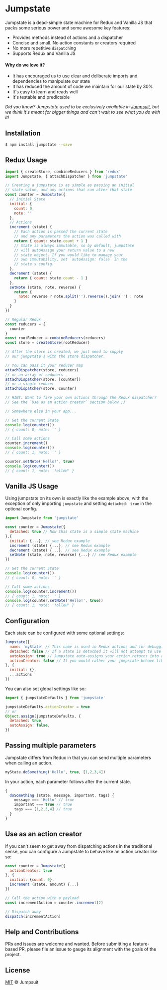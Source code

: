 # Jumpstate

Jumpstate is a dead-simple state machine for Redux and Vanilla JS that packs some serious power and some awesome key features:

- Provides methods instead of actions and a dispatcher
- Concise and small. No action constants or creators required
- No more repetitive `dispatch`ing
- Supports Redux and Vanilla JS

#### Why do we love it?
- It has encouraged us to use clear and deliberate imports and dependencies to manipulate our state
- It has reduced the amount of code we maintain for our state by 30%
- It's easy to learn and reads well
- It's testable and predictable

*Did you know? Jumpstate used to be exclusively available in [Jumpsuit](https://github.com/jumpsuit/jumpsuit), but we think it's meant for bigger things and can't wait to see what you do with it!*

## Installation

```bash
$ npm install jumpstate --save
```

## Redux Usage

```javascript
import { createStore, combineReducers } from 'redux'
import Jumpstate, { attachDispatcher } from 'jumpstate'

// Creating a jumpstate is as simple as passing an initial
// state value, and any actions that can alter that state
const counter = Jumpstate({
  // Initial State
  initial: {
    count: 0,
    note: ''
  },
  // Actions
  increment (state) {
    // Each action is passed the current state
    // and any parameters the action was called with
    return { count: state.count + 1 }
    // State is always immutable, so by default, jumpstate
    // will autoAssign your return value to a new
    // state object. If you would like to manage your
    // own immutability, set `autoAssign: false` in the
    // state's config.
  },
  decrement (state) {
    return { count: state.count - 1 }
  },
  setNote (state, note, reverse) {
    return {
      note: reverse ? note.split('').reverse().join('') : note
    }
  }
})

// Regular Redux
const reducers = {
  counter
}
const rootReducer = combineReducers(reducers)
const store = createStore(rootReducer)

// After the store is created, we just need to supply
// our jumpstate's with the store dispatcher.

// You can pass it your reducer map
attachDispatcher(store, reducers)
// or an array of reducers
attachDispatcher(store, [counter])
// or a single reducer
attachDispatcher(store, counter)

// HINT: Want to fire your own actions through the Redux dispatcher?
// See the `Use as an action creator` section below ;)

// Somewhere else in your app...

// Get the current State
console.log(counter())
// { count: 0, note: '' }

// Call some actions
counter.increment()
console.log(counter())
// { count: 1, note: '' }

counter.setNote('Hello!', true)
console.log(counter())
// { count: 1, note: '!olleH' }
```

## Vanilla JS Usage

Using jumpstate on its own is exactly like the example above, with the exception of only importing `jumpstate` and setting `detached: true` in the optional config.

```javascript
import Jumpstate from 'jumpstate'

const counter = Jumpstate({
  detached: true // Now this state is a simple state machine
},{
  initial: {...}, // see Redux example
  increment (state) {...}, // see Redux example
  decrement (state) {...}, // see Redux example
  setNote (state, note, reverse) {...} // see Redux example
})

// Get the current State
console.log(counter())
// { count: 0, note: '' }

// Call some actions
console.log(counter.increment())
// { count: 1, note: '' }
console.log(counter.setNote('Hello!', true))
// { count: 1, note: '!olleH' }
```

## Configuration

Each state can be configured with some optional settings:
```javascript
Jumpstate({
  name: 'myState' // This name is used in Redux actions and for debugging. Defaults to a random unique short_id if not specified
  detached: false // If a state is detached it will not attempt to use Redux. Defaults to `false`
  autoAssign: true // Jumpstate auto-assigns your action returns into a new state instance to maintain state immutability. eg. `Object.assign({}, state, newState)`  If you would like to manage your own immutability, set this to false.
  actionCreator: false // If you would rather your jumpstate behave like an action creator, set this option to `true`, call an action with a payload, and you will receive a dispatchable action.
}, {
  initial: {},
  ...actions
})
```

You can also set global settings like so:
```javascript
import { jumpstateDefaults } from 'jumpstate'

jumpstateDefaults.actionCreator = true
// or
Object.assign(jumpstateDefaults, {
  detached: true,
  autoAssign: false,
})
```

## Passing multiple parameters
Jumpstate differs from Redux in that you can send multiple parameters when calling an action.

```javascript
myState.doSomething('Hello', true, [1,2,3,4])
```

In your action, each parameter follows after the current state.

```javascript
{
  doSomething (state, message, important, tags) {
    message === 'Hello' // true
    important === true // true
    tags === [1,2,3,4] // true
  }
}
```

## Use as an action creator
If you can't seem to get away from dispatching actions in the traditional sense, you can configure a Jumpstate to behave like an action creator like so:

```javascript
const counter = Jumpstate({
  actionCreator: true
}, {
  initial: {count: 0},
  increment (state, amount) {...}
})

// Call the action with a payload
const incrementAction = counter.increment(2)

// Dispatch away
dispatch(incrementAction)
```

## Help and Contributions
PRs and issues are welcome and wanted. Before submitting a feature-based PR, please file an issue to gauge its alignment with the goals of the project.

## License

[MIT](LICENSE) © Jumpsuit

